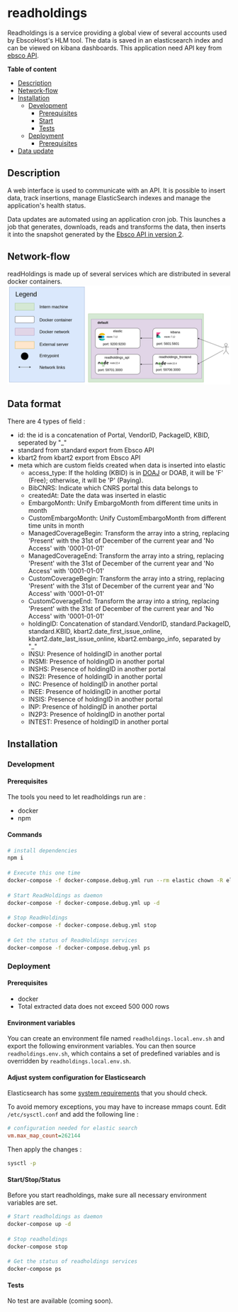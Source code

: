 # readholdings

Readholdings is a service providing a global view of several accounts used by EbscoHost's HLM tool. The data is saved in an elasticsearch index and can be viewed on kibana dashboards. This application need API key from [ebsco API](https://developer.ebsco.com/knowledge-services/docs/holdingsiq-overview).

**Table of content**
- [Description](#Description)
- [Network-flow](#Network-flow)
- [Installation](#Installation)
    - [Development](#Development)
        - [Prerequisites](#Prerequisites)
        - [Start](#Start)
        - [Tests](#Tests)
    - [Deployment](#Deployment)
      - [Prerequisites](#Prerequisites)
- [Data update](#Data-update)

## Description

A web interface is used to communicate with an API. It is possible to insert data, track insertions, manage ElasticSearch indexes and manage the application's health status.

Data updates are automated using an application cron job. This launches a job that generates, downloads, reads and transforms the data, then inserts it into the snapshot generated by the [Ebsco API in version 2](https://developer.ebsco.com/knowledge-services/reference/getcustidexports).

## Network-flow

readHoldings is made up of several services which are distributed in several docker containers.
![Network-flow](./docs/network-flow.png)

## Data format

There are 4 types of field : 
- id: the id is a concatenation of Portal, VendorID, PackageID, KBID, seperated by "_"
- standard from standard export from Ebsco API
- kbart2 from kbart2 export from Ebsco API
- meta which are custom fields created when data is inserted into elastic
    - access_type: If the holding (KBID) is in [DOAJ](https://doaj.org/apply/guide/#basic-criteria-for-inclusion) or DOAB, it will be 'F' (Free); otherwise, it will be 'P' (Paying).
    - BibCNRS: Indicate which CNRS portal this data belongs to
    - createdAt: Date the data was inserted in elastic
    - EmbargoMonth: Unify EmbargoMonth from different time units in month
    - CustomEmbargoMonth: Unify CustomEmbargoMonth from different time units in month
    - ManagedCoverageBegin: Transform the array into a string, replacing 'Present' with the 31st of December of the current year and 'No Access' with '0001-01-01'
    - ManagedCoverageEnd: Transform the array into a string, replacing 'Present' with the 31st of December of the current year and 'No Access' with '0001-01-01'
    - CustomCoverageBegin: Transform the array into a string, replacing 'Present' with the 31st of December of the current year and 'No Access' with '0001-01-01'
    - CustomCoverageEnd: Transform the array into a string, replacing 'Present' with the 31st of December of the current year and 'No Access' with '0001-01-01'
    - holdingID: Concatenation of standard.VendorID, standard.PackageID, standard.KBID, kbart2.date_first_issue_online, kbart2.date_last_issue_online, kbart2.embargo_info, separated by "_"
    - INSU: Presence of holdingID in another portal
    - INSMI: Presence of holdingID in another portal
    - INSHS: Presence of holdingID in another portal
    - INS2I: Presence of holdingID in another portal
    - INC: Presence of holdingID in another portal
    - INEE: Presence of holdingID in another portal
    - INSIS: Presence of holdingID in another portal
    - INP: Presence of holdingID in another portal
    - IN2P3: Presence of holdingID in another portal
    - INTEST: Presence of holdingID in another portal


## Installation

### Development

#### Prerequisites

The tools you need to let readholdings run are :
* docker
* npm

#### Commands 

```bash
# install dependencies
npm i

# Execute this one time
docker-compose -f docker-compose.debug.yml run --rm elastic chown -R elasticsearch /usr/share/elasticsearch/ 

# Start ReadHoldings as daemon
docker-compose -f docker-compose.debug.yml up -d

# Stop ReadHoldings
docker-compose -f docker-compose.debug.yml stop

# Get the status of ReadHoldings services
docker-compose -f docker-compose.debug.yml ps
```

### Deployment

#### Prerequisites

* docker
* Total extracted data does not exceed 500 000 rows

#### Environment variables

You can create an environment file named `readholdings.local.env.sh` and export the following environment variables. You can then source `readholdings.env.sh`, which contains a set of predefined variables and is overridden by `readholdings.local.env.sh`.

#### Adjust system configuration for Elasticsearch

Elasticsearch has some [system requirements](https://www.elastic.co/guide/en/elasticsearch/reference/current/system-config.html) that you should check.

To avoid memory exceptions, you may have to increase mmaps count. Edit `/etc/sysctl.conf` and add the following line :

```ini
# configuration needed for elastic search
vm.max_map_count=262144
```
Then apply the changes : 
```bash
sysctl -p
```
#### Start/Stop/Status

Before you start readholdings, make sure all necessary environment variables are set.

```bash
# Start readholdings as daemon
docker-compose up -d

# Stop readholdings
docker-compose stop

# Get the status of readholdings services
docker-compose ps
```

#### Tests

No test are available (coming soon).
